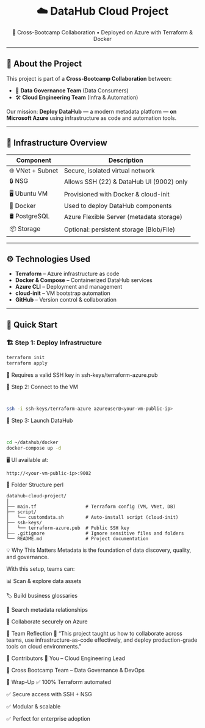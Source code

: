 <h1 align="center">☁️ DataHub Cloud Project</h1>
<p align="center">
  🚀 Cross-Bootcamp Collaboration • Deployed on Azure with Terraform & Docker
</p>

---

## 📌 About the Project

This project is part of a **Cross-Bootcamp Collaboration** between:
- 🧠 **Data Governance Team** (Data Consumers)
- 🛠️ **Cloud Engineering Team** (Infra & Automation)

Our mission: **Deploy DataHub** — a modern metadata platform — **on Microsoft Azure** using infrastructure as code and automation tools.

---

## 🧱 Infrastructure Overview

| Component        | Description                                 |
|------------------|---------------------------------------------|
| 🌐 VNet + Subnet | Secure, isolated virtual network             |
| 🔒 NSG           | Allows SSH (22) & DataHub UI (9002) only     |
| 🖥️ Ubuntu VM     | Provisioned with Docker & cloud-init         |
| 🐳 Docker        | Used to deploy DataHub components            |
| 🛢️ PostgreSQL    | Azure Flexible Server (metadata storage)     |
| 📦 Storage       | Optional: persistent storage (Blob/File)     |

---

## ⚙️ Technologies Used

- **Terraform** – Azure infrastructure as code
- **Docker & Compose** – Containerized DataHub services
- **Azure CLI** – Deployment and management
- **cloud-init** – VM bootstrap automation
- **GitHub** – Version control & collaboration

---

## 🚀 Quick Start

### 🏗️ Step 1: Deploy Infrastructure

```bash
terraform init
terraform apply
```
🔐 Requires a valid SSH key in ssh-keys/terraform-azure.pub

🔐 Step 2: Connect to the VM
```bash


ssh -i ssh-keys/terraform-azure azureuser@<your-vm-public-ip>
```
🧰 Step 3: Launch DataHub
```bash


cd ~/datahub/docker
docker-compose up -d
```
🖥️ UI available at:
```
http://<your-vm-public-ip>:9002
```
📁 Folder Structure
perl

```
datahub-cloud-project/
│
├── main.tf                  # Terraform config (VM, VNet, DB)
├── script/
│   └── customdata.sh        # Auto-install script (cloud-init)
├── ssh-keys/
│   └── terraform-azure.pub  # Public SSH key
├── .gitignore               # Ignore sensitive files and folders
└── README.md                # Project documentation
```
💡 Why This Matters
Metadata is the foundation of data discovery, quality, and governance.

With this setup, teams can:

📊 Scan & explore data assets

🏷️ Build business glossaries

🔎 Search metadata relationships

🔐 Collaborate securely on Azure

🧠 Team Reflection
💬 “This project taught us how to collaborate across teams, use infrastructure-as-code effectively, and deploy production-grade tools on cloud environments.”

🤝 Contributors
👤 You – Cloud Engineering Lead

👥 Cross Bootcamp Team – Data Governance & DevOps

🏁 Wrap-Up
✅ 100% Terraform automated

✅ Secure access with SSH + NSG

✅ Modular & scalable

✅ Perfect for enterprise adoption
